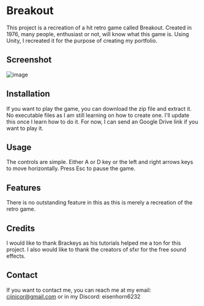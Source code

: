 # Breakout

This project is a recreation of a hit retro game called Breakout. Created in 1976, many people, enthusiast or not, will know what this game is. Using Unity, I recreated it for the purpose of creating my portfolio.

## Screenshot

![image](https://github.com/EisenhornE/Breakout/assets/55284645/d3d31fc4-de44-44c7-8505-be0abe90a169)

## Installation

If you want to play the game, you can download the zip file and extract it. No executable files as I am still learning on how to create one. I'll update this once I learn how to do it. For now, I can send an Google Drive link if you want to play it.

## Usage

The controls are simple. Either A or D key or the left and right arrows keys to move horizontally. Press Esc to pause the game.

## Features

There is no outstanding feature in this as this is merely a recreation of the retro game.

## Credits

I would like to thank Brackeys as his tutorials helped me a ton for this project. I also would like to thank the creators of sfxr for the free sound effects.

## Contact

If you want to contact me, you can reach me at my email: cjinicor@gmail.com or in my Discord: eisenhorn6232
